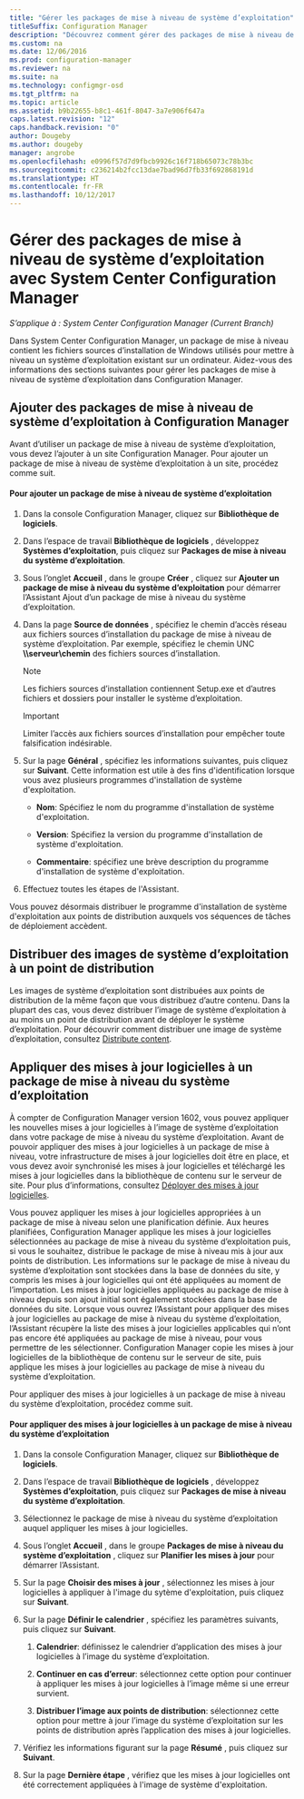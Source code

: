 ```yaml
---
title: "Gérer les packages de mise à niveau de système d’exploitation"
titleSuffix: Configuration Manager
description: "Découvrez comment gérer des packages de mise à niveau de système d’exploitation dans System Center Configuration Manager."
ms.custom: na
ms.date: 12/06/2016
ms.prod: configuration-manager
ms.reviewer: na
ms.suite: na
ms.technology: configmgr-osd
ms.tgt_pltfrm: na
ms.topic: article
ms.assetid: b9b22655-b8c1-461f-8047-3a7e906f647a
caps.latest.revision: "12"
caps.handback.revision: "0"
author: Dougeby
ms.author: dougeby
manager: angrobe
ms.openlocfilehash: e0996f57d7d9fbcb9926c16f718b65073c78b3bc
ms.sourcegitcommit: c236214b2fcc13dae7bad96d7fb33f692868191d
ms.translationtype: HT
ms.contentlocale: fr-FR
ms.lasthandoff: 10/12/2017
---
```

# <a name="manage-operating-system-upgrade-packages-with-system-center-configuration-manager"></a>Gérer des packages de mise à niveau de système d’exploitation avec System Center Configuration Manager

*S’applique à : System Center Configuration Manager (Current Branch)*

Dans System Center Configuration Manager, un package de mise à niveau contient les fichiers sources d’installation de Windows utilisés pour mettre à niveau un système d’exploitation existant sur un ordinateur. Aidez-vous des informations des sections suivantes pour gérer les packages de mise à niveau de système d’exploitation dans Configuration Manager.

##  <a name="BKMK_AddOSUpgradePkgs"></a> Ajouter des packages de mise à niveau de système d’exploitation à Configuration Manager  
 Avant d’utiliser un package de mise à niveau de système d’exploitation, vous devez l’ajouter à un site Configuration Manager. Pour ajouter un package de mise à niveau de système d’exploitation à un site, procédez comme suit.  

#### <a name="to-add-an-operating-system-upgrade-package"></a>Pour ajouter un package de mise à niveau de système d’exploitation  

1.  Dans la console Configuration Manager, cliquez sur **Bibliothèque de logiciels**.  

2.  Dans l’espace de travail **Bibliothèque de logiciels** , développez **Systèmes d’exploitation**, puis cliquez sur **Packages de mise à niveau du système d’exploitation**.  

3.  Sous l’onglet **Accueil** , dans le groupe **Créer** , cliquez sur **Ajouter un package de mise à niveau du système d’exploitation** pour démarrer l’Assistant Ajout d’un package de mise à niveau du système d’exploitation.  

4.  Dans la page **Source de données** , spécifiez le chemin d’accès réseau aux fichiers sources d’installation du package de mise à niveau de système d’exploitation. Par exemple, spécifiez le chemin UNC **\\\serveur\chemin** des fichiers sources d’installation.  

    > [!NOTE]  
    >  Les fichiers sources d’installation contiennent Setup.exe et d’autres fichiers et dossiers pour installer le système d’exploitation.  

    > [!IMPORTANT]  
    >  Limiter l’accès aux fichiers sources d’installation pour empêcher toute falsification indésirable.  

5.  Sur la page **Général** , spécifiez les informations suivantes, puis cliquez sur **Suivant**. Cette information est utile à des fins d'identification lorsque vous avez plusieurs programmes d'installation de système d'exploitation.  

    -   **Nom**: Spécifiez le nom du programme d'installation de système d'exploitation.  

    -   **Version**: Spécifiez la version du programme d'installation de système d'exploitation.  

    -   **Commentaire**: spécifiez une brève description du programme d'installation de système d'exploitation.  

6.  Effectuez toutes les étapes de l'Assistant.  

 Vous pouvez désormais distribuer le programme d'installation de système d'exploitation aux points de distribution auxquels vos séquences de tâches de déploiement accèdent.  

##  <a name="BKMK_DistributeBootImages"></a> Distribuer des images de système d’exploitation à un point de distribution  
 Les images de système d’exploitation sont distribuées aux points de distribution de la même façon que vous distribuez d’autre contenu. Dans la plupart des cas, vous devez distribuer l’image de système d’exploitation à au moins un point de distribution avant de déployer le système d’exploitation. Pour découvrir comment distribuer une image de système d’exploitation, consultez [Distribute content](../../core/servers/deploy/configure/deploy-and-manage-content.md#bkmk_distribute).  

##  <a name="BKMK_OSUpgradePkgApplyUpdates"></a> Appliquer des mises à jour logicielles à un package de mise à niveau du système d’exploitation  
 À compter de Configuration Manager version 1602, vous pouvez appliquer les nouvelles mises à jour logicielles à l’image de système d’exploitation dans votre package de mise à niveau du système d’exploitation. Avant de pouvoir appliquer des mises à jour logicielles à un package de mise à niveau, votre infrastructure de mises à jour logicielles doit être en place, et vous devez avoir synchronisé les mises à jour logicielles et téléchargé les mises à jour logicielles dans la bibliothèque de contenu sur le serveur de site. Pour plus d’informations, consultez [Déployer des mises à jour logicielles](../../sum/deploy-use/deploy-software-updates.md).  

 Vous pouvez appliquer les mises à jour logicielles appropriées à un package de mise à niveau selon une planification définie. Aux heures planifiées, Configuration Manager applique les mises à jour logicielles sélectionnées au package de mise à niveau du système d’exploitation puis, si vous le souhaitez, distribue le package de mise à niveau mis à jour aux points de distribution. Les informations sur le package de mise à niveau du système d’exploitation sont stockées dans la base de données du site, y compris les mises à jour logicielles qui ont été appliquées au moment de l’importation. Les mises à jour logicielles appliquées au package de mise à niveau depuis son ajout initial sont également stockées dans la base de données du site. Lorsque vous ouvrez l’Assistant pour appliquer des mises à jour logicielles au package de mise à niveau du système d’exploitation, l’Assistant récupère la liste des mises à jour logicielles applicables qui n’ont pas encore été appliquées au package de mise à niveau, pour vous permettre de les sélectionner. Configuration Manager copie les mises à jour logicielles de la bibliothèque de contenu sur le serveur de site, puis applique les mises à jour logicielles au package de mise à niveau du système d’exploitation.  

 Pour appliquer des mises à jour logicielles à un package de mise à niveau du système d’exploitation, procédez comme suit.  

#### <a name="to-apply-software-updates-to-an-operating-system-upgrade-package"></a>Pour appliquer des mises à jour logicielles à un package de mise à niveau du système d’exploitation  

1.  Dans la console Configuration Manager, cliquez sur **Bibliothèque de logiciels**.  

2.  Dans l’espace de travail **Bibliothèque de logiciels** , développez **Systèmes d’exploitation**, puis cliquez sur **Packages de mise à niveau du système d’exploitation**.  

3.  Sélectionnez le package de mise à niveau du système d’exploitation auquel appliquer les mises à jour logicielles.  

4.  Sous l’onglet **Accueil** , dans le groupe **Packages de mise à niveau du système d’exploitation** , cliquez sur **Planifier les mises à jour** pour démarrer l’Assistant.  

5.  Sur la page **Choisir des mises à jour** , sélectionnez les mises à jour logicielles à appliquer à l'image du sytème d'exploitation, puis cliquez sur **Suivant**.  

6.  Sur la page **Définir le calendrier** , spécifiez les paramètres suivants, puis cliquez sur **Suivant**.  

    1.  **Calendrier**: définissez le calendrier d’application des mises à jour logicielles à l’image du système d’exploitation.  

    2.  **Continuer en cas d’erreur**: sélectionnez cette option pour continuer à appliquer les mises à jour logicielles à l’image même si une erreur survient.  

    3.  **Distribuer l’image aux points de distribution**: sélectionnez cette option pour mettre à jour l’image du système d’exploitation sur les points de distribution après l’application des mises à jour logicielles.  

7.  Vérifiez les informations figurant sur la page **Résumé** , puis cliquez sur **Suivant**.  

8.  Sur la page **Dernière étape** , vérifiez que les mises à jour logicielles ont été correctement appliquées à l'image de système d'exploitation.  

